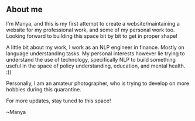 ## About me

I'm Manya, and this is my first attempt to create a website/maintaining a website for my professional work, and some of my personal work too. Looking forward to building this space bit by bit to get in proper shape! 

A little bit about my work, I work as an NLP engineer in finance. Mostly on language understanding tasks. My personal interests however lie trying to understand the use of technology, specifically NLP to build something useful in the space of policy understanding, education, and mental health. :)) 

Personally, I am an amateur photographer, who is trying to develop on more hobbies during this quarantine. 

For more updates, stay tuned to this space! 

~Manya
